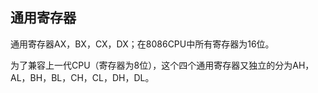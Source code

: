 ## 通用寄存器

通用寄存器AX，BX，CX，DX；在8086CPU中所有寄存器为16位。

为了兼容上一代CPU（寄存器为8位），这个四个通用寄存器又独立的分为AH，AL，BH，BL，CH，CL，DH，DL。



